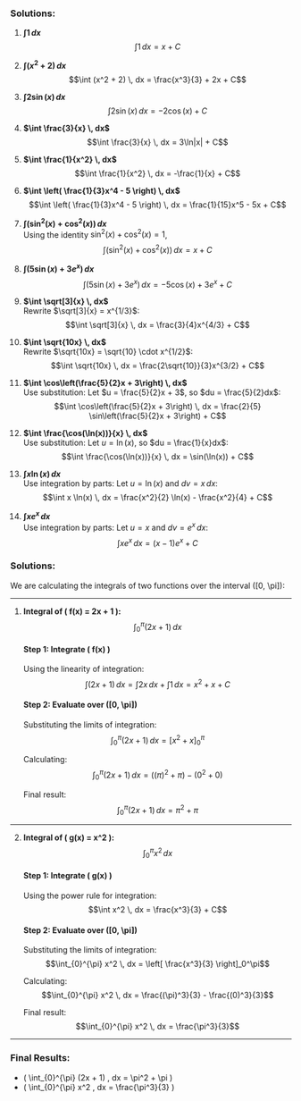 ### Solutions:

1. **$\int 1 \, dx$**  
   $$\int 1 \, dx = x + C$$

2. **$\int (x^2 + 2) \, dx$**  
   $$\int (x^2 + 2) \, dx = \frac{x^3}{3} + 2x + C$$

3. **$\int 2\sin(x) \, dx$**  
   $$\int 2\sin(x) \, dx = -2\cos(x) + C$$

4. **$\int \frac{3}{x} \, dx$**  
   $$\int \frac{3}{x} \, dx = 3\ln|x| + C$$

5. **$\int \frac{1}{x^2} \, dx$**  
   $$\int \frac{1}{x^2} \, dx = -\frac{1}{x} + C$$

6. **$\int \left( \frac{1}{3}x^4 - 5 \right) \, dx$**  
   $$\int \left( \frac{1}{3}x^4 - 5 \right) \, dx = \frac{1}{15}x^5 - 5x + C$$

7. **$\int (\sin^2(x) + \cos^2(x)) \, dx$**  
   Using the identity $\sin^2(x) + \cos^2(x) = 1$,  
   $$\int (\sin^2(x) + \cos^2(x)) \, dx = x + C$$

8. **$\int (5\sin(x) + 3e^x) \, dx$**  
   $$\int (5\sin(x) + 3e^x) \, dx = -5\cos(x) + 3e^x + C$$

9. **$\int \sqrt[3]{x} \, dx$**  
   Rewrite $\sqrt[3]{x} = x^{1/3}$:  
   $$\int \sqrt[3]{x} \, dx = \frac{3}{4}x^{4/3} + C$$

10. **$\int \sqrt{10x} \, dx$**  
    Rewrite $\sqrt{10x} = \sqrt{10} \cdot x^{1/2}$:  
    $$\int \sqrt{10x} \, dx = \frac{2\sqrt{10}}{3}x^{3/2} + C$$

11. **$\int \cos\left(\frac{5}{2}x + 3\right) \, dx$**  
    Use substitution: Let $u = \frac{5}{2}x + 3$, so $du = \frac{5}{2}dx$:  
    $$\int \cos\left(\frac{5}{2}x + 3\right) \, dx = \frac{2}{5} \sin\left(\frac{5}{2}x + 3\right) + C$$

12. **$\int \frac{\cos(\ln(x))}{x} \, dx$**  
    Use substitution: Let $u = \ln(x)$, so $du = \frac{1}{x}dx$:  
    $$\int \frac{\cos(\ln(x))}{x} \, dx = \sin(\ln(x)) + C$$

13. **$\int x \ln(x) \, dx$**  
    Use integration by parts: Let $u = \ln(x)$ and $dv = x \, dx$:  
    $$\int x \ln(x) \, dx = \frac{x^2}{2} \ln(x) - \frac{x^2}{4} + C$$

14. **$\int x e^x \, dx$**  
    Use integration by parts: Let $u = x$ and $dv = e^x \, dx$:  
    $$\int x e^x \, dx = (x - 1)e^x + C$$






### Solutions:

We are calculating the integrals of two functions over the interval \([0, \pi]\):

---

1. **Integral of \( f(x) = 2x + 1 \):**
   $$\int_{0}^{\pi} (2x + 1) \, dx$$

   #### Step 1: Integrate \( f(x) \)
   Using the linearity of integration:
   $$\int (2x + 1) \, dx = \int 2x \, dx + \int 1 \, dx = x^2 + x + C$$

   #### Step 2: Evaluate over \([0, \pi]\)
   Substituting the limits of integration:
   $$\int_{0}^{\pi} (2x + 1) \, dx = \left[ x^2 + x \right]_0^\pi$$

   Calculating:
   $$\int_{0}^{\pi} (2x + 1) \, dx = \left( (\pi)^2 + \pi \right) - \left( 0^2 + 0 \right)$$

   Final result:
   $$\int_{0}^{\pi} (2x + 1) \, dx = \pi^2 + \pi$$

---

2. **Integral of \( g(x) = x^2 \):**
   $$\int_{0}^{\pi} x^2 \, dx$$

   #### Step 1: Integrate \( g(x) \)
   Using the power rule for integration:
   $$\int x^2 \, dx = \frac{x^3}{3} + C$$

   #### Step 2: Evaluate over \([0, \pi]\)
   Substituting the limits of integration:
   $$\int_{0}^{\pi} x^2 \, dx = \left[ \frac{x^3}{3} \right]_0^\pi$$

   Calculating:
   $$\int_{0}^{\pi} x^2 \, dx = \frac{(\pi)^3}{3} - \frac{(0)^3}{3}$$

   Final result:
   $$\int_{0}^{\pi} x^2 \, dx = \frac{\pi^3}{3}$$

---

### Final Results:

- \( \int_{0}^{\pi} (2x + 1) \, dx = \pi^2 + \pi \)  
- \( \int_{0}^{\pi} x^2 \, dx = \frac{\pi^3}{3} \)

